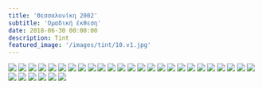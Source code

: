 ```yaml
---
title: 'Θεσσαλονίκη 2002'
subtitle: 'Ομαδική έκθεση'
date: 2018-06-30 00:00:00
description: Tint
featured_image: '/images/tint/10.v1.jpg'
---
```


<div class="gallery" data-columns="5">
        <img src="/images/tint/1.jpg">
        <img src="/images/tint/2.jpg">
        <img src="/images/tint/3.jpg">
        <img src="/images/tint/4.jpg">
        <img src="/images/tint/5.jpg">
        <img src="/images/tint/6.jpg">
        <img src="/images/tint/7.jpg">
        <img src="/images/tint/8.jpg">
        <img src="/images/tint/9.jpg">
        <img src="/images/tint/10.jpg">
        <img src="/images/tint/11.jpg">
        <img src="/images/tint/12.jpg">
        <img src="/images/tint/13.jpg">
        <img src="/images/tint/14.jpg">
        <img src="/images/tint/15.jpg">
        <img src="/images/tint/16.jpg">
        <img src="/images/tint/17.jpg">
        <img src="/images/tint/18.jpg">
        <img src="/images/tint/19.jpg">
        <img src="/images/tint/20.jpg">
        <img src="/images/tint/21.jpg">
        <img src="/images/tint/22.jpg">
        <img src="/images/tint/23.jpg">
        <img src="/images/tint/24.jpg">
        <img src="/images/tint/25.jpg">
        <img src="/images/tint/26.jpg">
        <img src="/images/tint/27.jpg">
        <img src="/images/tint/28.jpg">
        <img src="/images/tint/29.jpg">
        <img src="/images/tint/30.jpg">
        <img src="/images/tint/31.jpg">
</div>
